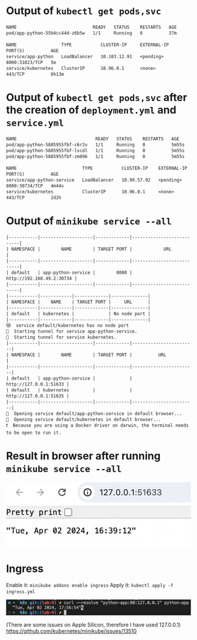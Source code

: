 # Output of `kubectl get pods,svc`

```
NAME                             READY   STATUS    RESTARTS   AGE
pod/app-python-55b4cc44d-z6b5w   1/1     Running   0          37m

NAME                 TYPE           CLUSTER-IP     EXTERNAL-IP   PORT(S)          AGE
service/app-python   LoadBalancer   10.103.12.91   <pending>     8000:31823/TCP   5m
service/kubernetes   ClusterIP      10.96.0.1      <none>        443/TCP          6h13m
```

# Output of `kubectl get pods,svc` after the creation of `deployment.yml` and `service.yml`

```
NAME                              READY   STATUS    RESTARTS   AGE
pod/app-python-5885955fbf-c6r2v   1/1     Running   0          5m55s
pod/app-python-5885955fbf-lscdl   1/1     Running   0          5m55s
pod/app-python-5885955fbf-zm896   1/1     Running   0          5m55s

NAME                         TYPE           CLUSTER-IP    EXTERNAL-IP   PORT(S)          AGE
service/app-python-service   LoadBalancer   10.99.57.92   <pending>     8000:30734/TCP   4m44s
service/kubernetes           ClusterIP      10.96.0.1     <none>        443/TCP          2d2h
```

# Output of `minikube service --all`

```
|-----------|--------------------|-------------|---------------------------|
| NAMESPACE |        NAME        | TARGET PORT |            URL            |
|-----------|--------------------|-------------|---------------------------|
| default   | app-python-service |        8000 | http://192.168.49.2:30734 |
|-----------|--------------------|-------------|---------------------------|
|-----------|------------|-------------|--------------|
| NAMESPACE |    NAME    | TARGET PORT |     URL      |
|-----------|------------|-------------|--------------|
| default   | kubernetes |             | No node port |
|-----------|------------|-------------|--------------|
😿  service default/kubernetes has no node port
🏃  Starting tunnel for service app-python-service.
🏃  Starting tunnel for service kubernetes.
|-----------|--------------------|-------------|------------------------|
| NAMESPACE |        NAME        | TARGET PORT |          URL           |
|-----------|--------------------|-------------|------------------------|
| default   | app-python-service |             | http://127.0.0.1:51633 |
| default   | kubernetes         |             | http://127.0.0.1:51635 |
|-----------|--------------------|-------------|------------------------|
🎉  Opening service default/app-python-service in default browser...
🎉  Opening service default/kubernetes in default browser...
❗  Because you are using a Docker driver on darwin, the terminal needs to be open to run it.
```

# Result in browser after running `minikube service --all`

![alt text](assets/app-python-result.png)

# Ingress

Enable it: `minikube addons enable ingress`
Apply it: `kubectl apply -f ingress.yml`

![alt text](assets/ingress.png)

(There are some issues on Apple Silicon, therefore I have used 127.0.0.1)
https://github.com/kubernetes/minikube/issues/13510

